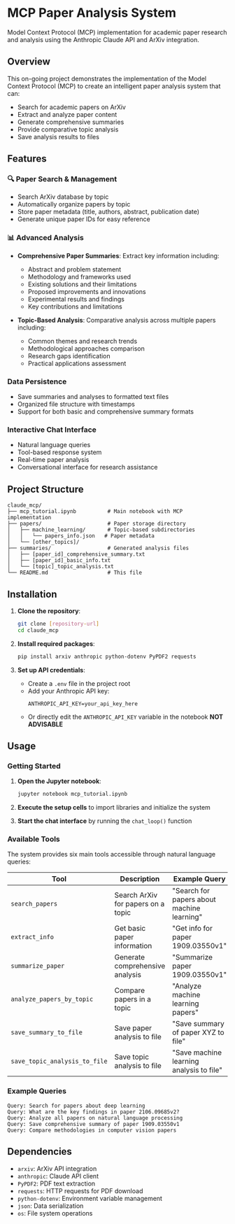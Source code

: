 # MCP Paper Analysis System

Model Context Protocol (MCP) implementation for academic paper research and analysis using the Anthropic Claude API and ArXiv integration.

## Overview

This on-going project demonstrates the implementation of the Model Context Protocol (MCP) to create an intelligent paper analysis system that can:
- Search for academic papers on ArXiv
- Extract and analyze paper content
- Generate comprehensive summaries
- Provide comparative topic analysis
- Save analysis results to files

## Features

### 🔍 **Paper Search & Management**
- Search ArXiv database by topic
- Automatically organize papers by topic
- Store paper metadata (title, authors, abstract, publication date)
- Generate unique paper IDs for easy reference

### 📊 **Advanced Analysis**
- **Comprehensive Paper Summaries**: Extract key information including:
  - Abstract and problem statement
  - Methodology and frameworks used
  - Existing solutions and their limitations
  - Proposed improvements and innovations
  - Experimental results and findings
  - Key contributions and limitations

- **Topic-Based Analysis**: Comparative analysis across multiple papers including:
  - Common themes and research trends
  - Methodological approaches comparison
  - Research gaps identification
  - Practical applications assessment

### **Data Persistence**
- Save summaries and analyses to formatted text files
- Organized file structure with timestamps
- Support for both basic and comprehensive summary formats

### **Interactive Chat Interface**
- Natural language queries
- Tool-based response system
- Real-time paper analysis
- Conversational interface for research assistance

## Project Structure

```
claude_mcp/
├── mcp_tutorial.ipynb          # Main notebook with MCP implementation
├── papers/                     # Paper storage directory
│   ├── machine_learning/       # Topic-based subdirectories
│   │   └── papers_info.json   # Paper metadata
│   └── [other_topics]/
├── summaries/                  # Generated analysis files
│   ├── [paper_id]_comprehensive_summary.txt
│   ├── [paper_id]_basic_info.txt
│   └── [topic]_topic_analysis.txt
└── README.md                   # This file
```

## Installation

1. **Clone the repository**:
   ```bash
   git clone [repository-url]
   cd claude_mcp
   ```

2. **Install required packages**:
   ```bash
   pip install arxiv anthropic python-dotenv PyPDF2 requests
   ```

3. **Set up API credentials**:
   - Create a `.env` file in the project root
   - Add your Anthropic API key:
     ```
     ANTHROPIC_API_KEY=your_api_key_here
     ```
   - Or directly edit the `ANTHROPIC_API_KEY` variable in the notebook **NOT ADVISABLE**

## Usage

### Getting Started

1. **Open the Jupyter notebook**:
   ```bash
   jupyter notebook mcp_tutorial.ipynb
   ```

2. **Execute the setup cells** to import libraries and initialize the system

3. **Start the chat interface** by running the `chat_loop()` function

### Available Tools

The system provides six main tools accessible through natural language queries:

| Tool | Description | Example Query |
|------|-------------|---------------|
| `search_papers` | Search ArXiv for papers on a topic | "Search for papers about machine learning" |
| `extract_info` | Get basic paper information | "Get info for paper 1909.03550v1" |
| `summarize_paper` | Generate comprehensive analysis | "Summarize paper 1909.03550v1" |
| `analyze_papers_by_topic` | Compare papers in a topic | "Analyze machine learning papers" |
| `save_summary_to_file` | Save paper analysis to file | "Save summary of paper XYZ to file" |
| `save_topic_analysis_to_file` | Save topic analysis to file | "Save machine learning analysis to file" |

### Example Queries

```
Query: Search for papers about deep learning
Query: What are the key findings in paper 2106.09685v2?
Query: Analyze all papers on natural language processing
Query: Save comprehensive summary of paper 1909.03550v1
Query: Compare methodologies in computer vision papers
```

## Dependencies

- `arxiv`: ArXiv API integration
- `anthropic`: Claude API client
- `PyPDF2`: PDF text extraction
- `requests`: HTTP requests for PDF download
- `python-dotenv`: Environment variable management
- `json`: Data serialization
- `os`: File system operations

